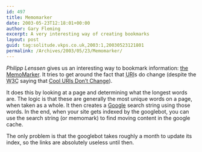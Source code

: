 ```yaml
---
id: 497
title: Memomarker
date: 2003-05-23T12:18:01+00:00
author: Gary Fleming
excerpt: A very interesting way of creating bookmarks
layout: post
guid: tag:solitude.vkps.co.uk,2003:1,20030523121801
permalink: /Archives/2003/05/23/Memomarker/
---
```

<cite>Philipp Lenssen</cite> gives us an interesting way to bookmark information: [the MemoMarker](http://blog.outer-court.com/memomarker/). It tries to get around the fact that <acronym title="Uniform Resource Indicator">URI</acronym>s do change (despite the <acronym title="World Wide Web Consortium">W3C</acronym> saying that [Cool URIs Don&#8217;t Change](http://www.w3.org/Provider/Style/URI.html)).

It does this by looking at a page and determining what the longest words are. The logic is that these are generally the most unique words on a page, when taken as a whole. It then creates a [Google](http://www.google.com) search string using those words. In the end, when your site gets indexed by the googlebot, you can use the search string (or memomark) to find moving content in the google cache.

The only problem is that the googlebot takes roughly a month to update its index, so the links are absolutely useless until then.